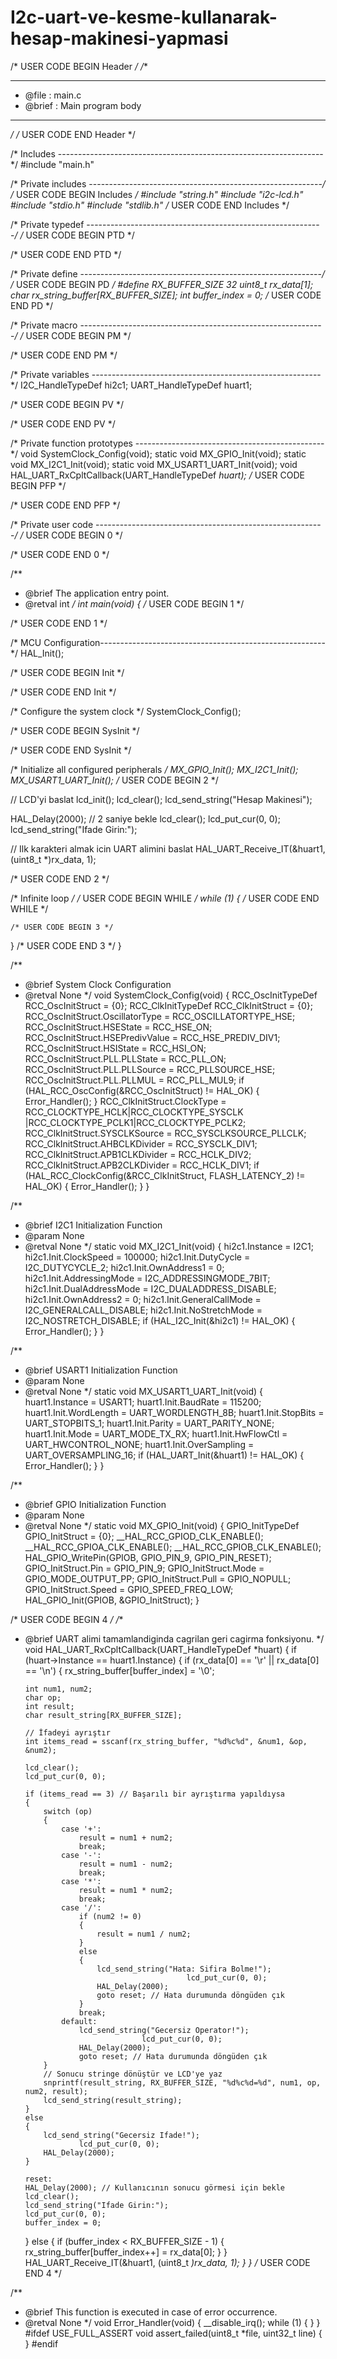 # I2c-uart-ve-kesme-kullanarak-hesap-makinesi-yapmasi
/* USER CODE BEGIN Header */
/**
  ******************************************************************************
  * @file           : main.c
  * @brief          : Main program body
  ******************************************************************************
  */
/* USER CODE END Header */

/* Includes ------------------------------------------------------------------*/
#include "main.h"


/* Private includes ----------------------------------------------------------*/
/* USER CODE BEGIN Includes */
#include "string.h"
#include "i2c-lcd.h"
#include "stdio.h"
#include "stdlib.h"
/* USER CODE END Includes */

/* Private typedef -----------------------------------------------------------*/
/* USER CODE BEGIN PTD */

/* USER CODE END PTD */

/* Private define ------------------------------------------------------------*/
/* USER CODE BEGIN PD */
#define RX_BUFFER_SIZE 32
uint8_t rx_data[1];
char rx_string_buffer[RX_BUFFER_SIZE];
int buffer_index = 0;
/* USER CODE END PD */

/* Private macro -------------------------------------------------------------*/
/* USER CODE BEGIN PM */

/* USER CODE END PM */

/* Private variables ---------------------------------------------------------*/
I2C_HandleTypeDef hi2c1;
UART_HandleTypeDef huart1;

/* USER CODE BEGIN PV */

/* USER CODE END PV */

/* Private function prototypes -----------------------------------------------*/
void SystemClock_Config(void);
static void MX_GPIO_Init(void);
static void MX_I2C1_Init(void);
static void MX_USART1_UART_Init(void);
void HAL_UART_RxCpltCallback(UART_HandleTypeDef *huart);
/* USER CODE BEGIN PFP */

/* USER CODE END PFP */

/* Private user code ---------------------------------------------------------*/
/* USER CODE BEGIN 0 */

/* USER CODE END 0 */

/**
  * @brief  The application entry point.
  * @retval int
  */
int main(void)
{
  /* USER CODE BEGIN 1 */

  /* USER CODE END 1 */

  /* MCU Configuration--------------------------------------------------------*/
  HAL_Init();

  /* USER CODE BEGIN Init */

  /* USER CODE END Init */

  /* Configure the system clock */
  SystemClock_Config();

  /* USER CODE BEGIN SysInit */

  /* USER CODE END SysInit */

  /* Initialize all configured peripherals */
  MX_GPIO_Init();
  MX_I2C1_Init();
  MX_USART1_UART_Init();
  /* USER CODE BEGIN 2 */

  // LCD'yi baslat
  lcd_init();
  lcd_clear();
  lcd_send_string("Hesap Makinesi");
	
  HAL_Delay(2000); // 2 saniye bekle
  lcd_clear();
  lcd_put_cur(0, 0);
  lcd_send_string("Ifade Girin:");

  // Ilk karakteri almak icin UART alimini baslat
  HAL_UART_Receive_IT(&huart1, (uint8_t *)rx_data, 1);

  /* USER CODE END 2 */

  /* Infinite loop */
  /* USER CODE BEGIN WHILE */
  while (1)
  {
    /* USER CODE END WHILE */

    /* USER CODE BEGIN 3 */
		
  }
  /* USER CODE END 3 */
}

/**
  * @brief System Clock Configuration
  * @retval None
  */
void SystemClock_Config(void)
{
  RCC_OscInitTypeDef RCC_OscInitStruct = {0};
  RCC_ClkInitTypeDef RCC_ClkInitStruct = {0};
  RCC_OscInitStruct.OscillatorType = RCC_OSCILLATORTYPE_HSE;
  RCC_OscInitStruct.HSEState = RCC_HSE_ON;
  RCC_OscInitStruct.HSEPredivValue = RCC_HSE_PREDIV_DIV1;
  RCC_OscInitStruct.HSIState = RCC_HSI_ON;
  RCC_OscInitStruct.PLL.PLLState = RCC_PLL_ON;
  RCC_OscInitStruct.PLL.PLLSource = RCC_PLLSOURCE_HSE;
  RCC_OscInitStruct.PLL.PLLMUL = RCC_PLL_MUL9;
  if (HAL_RCC_OscConfig(&RCC_OscInitStruct) != HAL_OK)
  {
    Error_Handler();
  }
  RCC_ClkInitStruct.ClockType = RCC_CLOCKTYPE_HCLK|RCC_CLOCKTYPE_SYSCLK
                              |RCC_CLOCKTYPE_PCLK1|RCC_CLOCKTYPE_PCLK2;
  RCC_ClkInitStruct.SYSCLKSource = RCC_SYSCLKSOURCE_PLLCLK;
  RCC_ClkInitStruct.AHBCLKDivider = RCC_SYSCLK_DIV1;
  RCC_ClkInitStruct.APB1CLKDivider = RCC_HCLK_DIV2;
  RCC_ClkInitStruct.APB2CLKDivider = RCC_HCLK_DIV1;
  if (HAL_RCC_ClockConfig(&RCC_ClkInitStruct, FLASH_LATENCY_2) != HAL_OK)
  {
    Error_Handler();
  }
}

/**
  * @brief I2C1 Initialization Function
  * @param None
  * @retval None
  */
static void MX_I2C1_Init(void)
{
  hi2c1.Instance = I2C1;
  hi2c1.Init.ClockSpeed = 100000;
  hi2c1.Init.DutyCycle = I2C_DUTYCYCLE_2;
  hi2c1.Init.OwnAddress1 = 0;
  hi2c1.Init.AddressingMode = I2C_ADDRESSINGMODE_7BIT;
  hi2c1.Init.DualAddressMode = I2C_DUALADDRESS_DISABLE;
  hi2c1.Init.OwnAddress2 = 0;
  hi2c1.Init.GeneralCallMode = I2C_GENERALCALL_DISABLE;
  hi2c1.Init.NoStretchMode = I2C_NOSTRETCH_DISABLE;
  if (HAL_I2C_Init(&hi2c1) != HAL_OK)
  {
    Error_Handler();
  }
}

/**
  * @brief USART1 Initialization Function
  * @param None
  * @retval None
  */
static void MX_USART1_UART_Init(void)
{
  huart1.Instance = USART1;
  huart1.Init.BaudRate = 115200;
  huart1.Init.WordLength = UART_WORDLENGTH_8B;
  huart1.Init.StopBits = UART_STOPBITS_1;
  huart1.Init.Parity = UART_PARITY_NONE;
  huart1.Init.Mode = UART_MODE_TX_RX;
  huart1.Init.HwFlowCtl = UART_HWCONTROL_NONE;
  huart1.Init.OverSampling = UART_OVERSAMPLING_16;
  if (HAL_UART_Init(&huart1) != HAL_OK)
  {
    Error_Handler();
  }
}

/**
  * @brief GPIO Initialization Function
  * @param None
  * @retval None
  */
static void MX_GPIO_Init(void)
{
  GPIO_InitTypeDef GPIO_InitStruct = {0};
  __HAL_RCC_GPIOD_CLK_ENABLE();
  __HAL_RCC_GPIOA_CLK_ENABLE();
  __HAL_RCC_GPIOB_CLK_ENABLE();
  HAL_GPIO_WritePin(GPIOB, GPIO_PIN_9, GPIO_PIN_RESET);
  GPIO_InitStruct.Pin = GPIO_PIN_9;
  GPIO_InitStruct.Mode = GPIO_MODE_OUTPUT_PP;
  GPIO_InitStruct.Pull = GPIO_NOPULL;
  GPIO_InitStruct.Speed = GPIO_SPEED_FREQ_LOW;
  HAL_GPIO_Init(GPIOB, &GPIO_InitStruct);
}

/* USER CODE BEGIN 4 */
/**
* @brief UART alimi tamamlandiginda cagrilan geri cagirma fonksiyonu.
*/
void HAL_UART_RxCpltCallback(UART_HandleTypeDef *huart)
{
  if (huart->Instance == huart1.Instance)
  {
    if (rx_data[0] == '\r' || rx_data[0] == '\n')
    {
      rx_string_buffer[buffer_index] = '\0';
      
      int num1, num2;
      char op;
      int result;
      char result_string[RX_BUFFER_SIZE];
      
      // İfadeyi ayrıştır
      int items_read = sscanf(rx_string_buffer, "%d%c%d", &num1, &op, &num2);
      
      lcd_clear();
      lcd_put_cur(0, 0);

      if (items_read == 3) // Başarılı bir ayrıştırma yapıldıysa
      {
          switch (op)
          {
              case '+':
                  result = num1 + num2;
                  break;
              case '-':
                  result = num1 - num2;
                  break;
              case '*':
                  result = num1 * num2;
                  break;
              case '/':
                  if (num2 != 0)
                  {
                      result = num1 / num2;
                  }
                  else
                  {
                      lcd_send_string("Hata: Sifira Bolme!");
										  lcd_put_cur(0, 0);
                      HAL_Delay(2000);
                      goto reset; // Hata durumunda döngüden çık
                  }
                  break;
              default:
                  lcd_send_string("Gecersiz Operator!");
							    lcd_put_cur(0, 0);
                  HAL_Delay(2000);
                  goto reset; // Hata durumunda döngüden çık
          }
          // Sonucu stringe dönüştür ve LCD'ye yaz
          snprintf(result_string, RX_BUFFER_SIZE, "%d%c%d=%d", num1, op, num2, result);
          lcd_send_string(result_string);
      }
      else
      {
          lcd_send_string("Gecersiz Ifade!");
				  lcd_put_cur(0, 0);
          HAL_Delay(2000);
      }

      reset:
      HAL_Delay(2000); // Kullanıcının sonucu görmesi için bekle
      lcd_clear();
      lcd_send_string("Ifade Girin:");
      lcd_put_cur(0, 0);
      buffer_index = 0;
    }
    else
    {
      if (buffer_index < RX_BUFFER_SIZE - 1)
      {
        rx_string_buffer[buffer_index++] = rx_data[0];
      }
    }
    HAL_UART_Receive_IT(&huart1, (uint8_t *)rx_data, 1);
  }
}
/* USER CODE END 4 */

/**
  * @brief  This function is executed in case of error occurrence.
  * @retval None
  */
void Error_Handler(void)
{
  __disable_irq();
  while (1)
  {
  }
}
#ifdef USE_FULL_ASSERT
void assert_failed(uint8_t *file, uint32_t line)
{
}
#endif
